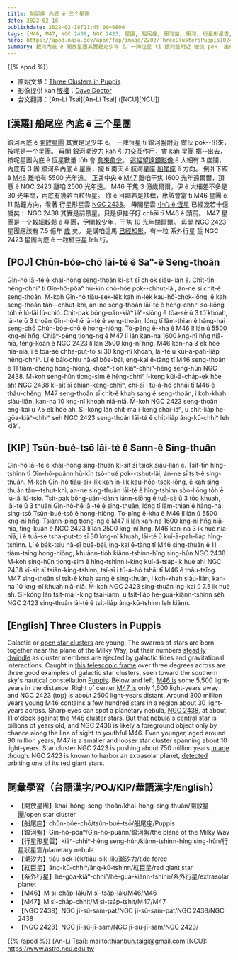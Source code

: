 ```yaml
---
title: 船尾座 內底 ê 三个星團
date: 2022-02-18
publishdate: 2022-02-18T11:45:00+0800
tags: [M46, M47, NGC 2438, NGC 2423, 星團, 船尾座, 銀河盤, 銀河, 行星形星雲, 潮汐力, 紅巨星, 系外行星]
hero: https://apod.nasa.gov/apod/fap/image/2202/ThreeClustersPuppis1024.jpg
summary: 銀河內底 ê 開放星團其實是足少年 ê。一陣恆星 tī 銀河盤附近 做伙 pok--出來，按呢是一个星團。
---
```


{{% apod %}}

- 原始文章：[Three Clusters in Puppis](https://apod.nasa.gov/apod/ap220218.html)
- 影像提供 kah [版權][copyright]：[Dave Doctor](https://daveandtelescope.wordpress.com/)
- 台文翻譯：[An-Li Tsai][An-Li Tsai] ([NCU][NCU])

## [漢羅] 船尾座 內底 ê 三个星團
銀河內底 ê [開放星團][open star clusters] 其實是足少年 ê。
一陣恆星 tī 銀河盤附近 做伙 pok--出來，按呢是一个星團。
毋閣 銀河潮汐力 kah 引力交互作用，會 kah 星團 擲--出去，按呢星團內底 ê 恆星數量 to̍h 會 [愈來愈少][steadily dwindle]。
[這幅望遠鏡影像][this telescopic frame] ê 大細有 3 度闊，內底有 3 團 銀河系內底 ê 星團，攏 tī 南天 ê 航海星座 [船尾座][Puppis] ê 方向。
倒爿下跤 ê [M46][M46 is] 離咱有 5500 光年遠。
正爿中央 ê [M47][M47 is] 離咱干焦 1600 光年遠爾爾，頂懸 ê NGC 2423 離咱 2500 光年遠。
M46 干焦 3 億歲爾爾，伊 ê 大細差不多是 30 光年闊，內底有幾若百粒恆星。
你 ê 目睭若是袂䆀，應該會當 tī M46 星團 ê 11 點鐘方向，看著 行星形星雲 [NGC 2438][NGC 2438]。
毋閣星雲 [中心 ê 恆星][central star] 已經幾若十億歲矣！
NGC 2438 其實是前景星，只是伊拄仔好 chhāi tī M46 ê 頭前。
M47 星團是一个較細較鬆 ê 星團，伊閣較少年，干焦 10 光年闊爾爾。
毋閣 NGC 2423 星團應該有 7.5 億年 [歲][in age] 矣。
是講咱這馬 [已經知影][detected]，有一粒 系外行星 踅 NGC 2423 星團內底 ê 一粒紅巨星 leh 行。

## [POJ] Chûn-bóe-chō lāi-té ê Saⁿ-ê Seng-thoân
Gîn-hô lāi-té ê khai-hòng seng-thoân kî-si̍t sī chiok siàu-liân ê.
Chi̍t-tīn hêng-chhiⁿ tī Gîn-hô-pôaⁿ hū-kīn chò-hóe pok--chhut-lâi, án-ne sī chi̍t-ê seng-thoân.
M̄-koh Gîn-hô tiâu-sek-le̍k kah ín-le̍k kau-hō͘-chok-iōng, ē kah seng-thoân tàn--chhut-khì, án-ne seng-thoân lāi-té ê hêng-chhiⁿ sò͘-liōng to̍h ē lú-lâi lú-chió.
Chit-pak bōng-oán-kiàⁿ iáⁿ-siōng ê tōa-sè ū 3 tō͘ khoah, lāi-té ū 3 thoân Gîn-hô-hē lāi-té ê seng-thoân, lóng tī lâm-thian ê hâng-hái seng-chō Chûn-bóe-chō ê hong-hiòng.
Tò-pêng ē-kha ê M46 lî lán ū 5500 kng-nî hn̄g.
Chiàⁿ-pêng tiong-ng ê M47 lî lán kan-na 1600 kng-nî hn̄g niā-niā, téng-koân ê NGC 2423 lî lán 2500 kng-nî hn̄g.
M46 kan-na 3 ek hòe niā-niā, i ê tōa-sè chha-put-to sī 30 kng-nî khoah, lāi-té ū kúi-ā-pah-lia̍p hêng-chhiⁿ.
Lí ê ba̍k-chiu nā-sī bōe-bái, eng-kai ē-tàng tī M46 seng-thoân ê 11 tiám-cheng hong-hiòng, khòaⁿ-tio̍h kiâⁿ-chhiⁿ-hêng seng-hûn NGC 2438.
M̄-koh seng-hûn tiong-sim ê hêng-chhiⁿ í-keng kúi-ā-cha̍p-ek hòe ah!
NGC 2438 kî-si̍t sī chiân-kéng-chhiⁿ, chí-sī i tú-á-hó chhāi tī M46 ê thâu-chêng.
M47 seng-thoân sī chi̍t-ê khah sang ê seng-thoân, i koh-khah siàu-liân, kan-na 10 kng-nî khoah niā-niā.
M̄-koh NGC 2423 seng-thoân eng-kai ū 7.5 ek hòe ah.
Sī-kóng lán chit-má í-keng chai-iáⁿ, ū chi̍t-lia̍p hē-gōa-kiâⁿ-chhiⁿ se̍h NGC 2423 seng-thoân lāi-té ê chi̍t-lia̍p âng-kū-chhiⁿ leh kiâⁿ.

## [KIP] Tsûn-bué-tsō lāi-té ê Sann-ê Sing-thuân
Gîn-hô lāi-té ê khai-hòng sing-thuân kî-si̍t sī tsiok siàu-liân ê.
Tsi̍t-tīn hîng-tshinn tī Gîn-hô-puânn hū-kīn tsò-hué pok--tshut-lâi, án-ne sī tsi̍t-ê sing-thuân.
M̄-koh Gîn-hô tiâu-sik-li̍k kah ín-li̍k kau-hōo-tsok-iōng, ē kah sing-thuân tàn--tshut-khì, án-ne sing-thuân lāi-té ê hîng-tshinn sòo-liōng to̍h ē lú-lâi lú-tsió.
Tsit-pak bōng-uán-kiànn iánn-siōng ê tuā-sè ū 3 tōo khuah, lāi-té ū 3 thuân Gîn-hô-hē lāi-té ê sing-thuân, lóng tī lâm-thian ê hâng-hái sing-tsō Tsûn-bué-tsō ê hong-hiòng.
Tò-pîng ē-kha ê M46 lî lán ū 5500 kng-nî hn̄g.
Tsiànn-pîng tiong-ng ê M47 lî lán kan-na 1600 kng-nî hn̄g niā-niā, tíng-kuân ê NGC 2423 lî lán 2500 kng-nî hn̄g.
M46 kan-na 3 ik huè niā-niā, i ê tuā-sè tsha-put-to sī 30 kng-nî khuah, lāi-té ū kuí-ā-pah-lia̍p hîng-tshinn.
Lí ê ba̍k-tsiu nā-sī buē-bái, ing-kai ē-tàng tī M46 sing-thuân ê 11 tiám-tsing hong-hiòng, khuànn-tio̍h kiânn-tshinn-hîng sing-hûn NGC 2438.
M̄-koh sing-hûn tiong-sim ê hîng-tshinn í-king kuí-ā-tsa̍p-ik huè ah!
NGC 2438 kî-si̍t sī tsiân-kíng-tshinn, tsí-sī i tú-á-hó tshāi tī M46 ê thâu-tsîng.
M47 sing-thuân sī tsi̍t-ê khah sang ê sing-thuân, i koh-khah siàu-liân, kan-na 10 kng-nî khuah niā-niā.
M̄-koh NGC 2423 sing-thuân ing-kai ū 7.5 ik huè ah.
Sī-kóng lán tsit-má í-king tsai-iánn, ū tsi̍t-lia̍p hē-guā-kiânn-tshinn se̍h NGC 2423 sing-thuân lāi-té ê tsi̍t-lia̍p âng-kū-tshinn leh kiânn.

## [English] Three Clusters in Puppis
Galactic or [open star clusters][open star clusters] are young.
The swarms of stars are born together near the plane of the Milky Way, but their numbers [steadily dwindle][steadily dwindle] as cluster members are ejected by galactic tides and gravitational interactions.
Caught in [this telescopic frame][this telescopic frame] over three degrees across are three good examples of galactic star clusters, seen toward the southern sky's nautical constellation [Puppis][Puppis].
Below and left, [M46 is][M46 is] some 5,500 light-years in the distance.
Right of center [M47 is][M47 is] only 1,600 light-years away and NGC 2423 (top) is about 2500 light-years distant.
Around 300 million years young M46 contains a few hundred stars in a region about 30 light-years across.
Sharp eyes can spot a planetary nebula, [NGC 2438][NGC 2438], at about 11 o'clock against the M46 cluster stars.
But that nebula's [central star][central star] is billions of years old, and NGC 2438 is likely a foreground object only by chance along the line of sight to youthful M46.
Even younger, aged around 80 million years, M47 is a smaller and looser star cluster spanning about 10 light-years.
Star cluster NGC 2423 is pushing about 750 million years [in age][in age] though.
NGC 2423 is known to harbor an extrasolar planet, [detected][detected] orbiting one of its red giant stars.

## 詞彙學習（台語漢字/POJ/KIP/華語漢字/English）
- 【開放星團】khai-hòng-seng-thoân/khai-hòng-sing-thuân/開放星團/open star cluster
- 【船尾座】chûn-bóe-chō/tsûn-bué-tsō/船尾座/Puppis
- 【銀河盤】Gîn-hô-pôaⁿ/Gîn-hô-puânn/銀河盤/the plane of the Milky Way
- 【行星形星雲】kiâⁿ-chhiⁿ-hêng seng-hûn/kiânn-tshinn-hîng sing-hûn/行星狀星雲/planetary nebula
- 【潮汐力】tiâu-sek-le̍k/tiâu-sik-li̍k/潮汐力/tide force
- 【紅巨星】âng-kū-chhiⁿ/âng-kū-tshinn/紅巨星/red giant star
- 【系外行星】hē-gōa-kiâⁿ-chhiⁿ/hē-guā-kiânn-tshinn/系外行星/extrasolar planet
- 【M46】M sì-cha̍p-la̍k/M sì-tsa̍p-la̍k/M46/M46
- 【M47】M sì-cha̍p-chhit/M sì-tsa̍p-tshit/M47/M47
- 【NGC 2438】NGC jī-sù-sam-pat/NGC jī-sù-sam-pat/NGC 2438/NGC 2438
- 【NGC 2423】NGC jī-sù-jī-sam/NGC jī-sù-jī-sam/NGC 2423/

{{% /apod %}}
[An-Li Tsai]: mailto:thianbun.taigi@gmail.com
[NCU]: https://www.astro.ncu.edu.tw

[copyright]: https://apod.nasa.gov/apod/fap/lib/about_apod.html#srapply

[open star clusters]:http://messier.seds.org/open.html
[steadily dwindle]:https://en.wikipedia.org/wiki/Open_cluster#Eventual_fate
[this telescopic frame]:https://www.astrobin.com/ok6qec/
[Puppis]:http://hawastsoc.org/deepsky/pup/index.html
[M46 is]:https://www.universetoday.com/35075/messier-46/
[M47 is]:https://www.universetoday.com/35129/messier-47-star-cluster/
[NGC 2438]:https://apod.nasa.gov/apod/ap120403.html
[central star]:https://chandra.harvard.edu/xray_sources/white_dwarfs.html
[in age]:https://apod.nasa.gov/apod/ap171115.html
[detected]:https://arxiv.org/abs/0706.2174
